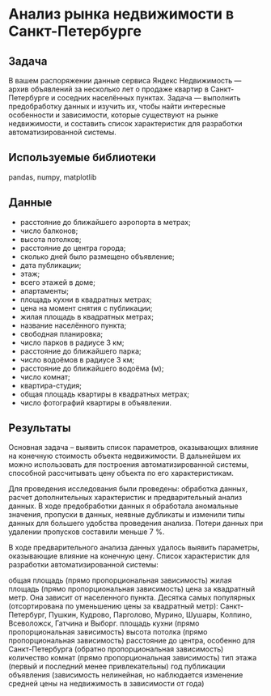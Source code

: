 # Анализ рынка недвижимости в Санкт-Петербурге

## Задача
В вашем распоряжении данные сервиса Яндекс Недвижимость — архив объявлений за несколько лет о продаже квартир в Санкт-Петербурге и соседних населённых пунктах.
Задача — выполнить предобработку данных и изучить их, чтобы найти интересные особенности и зависимости, которые существуют на рынке недвижимости, и составить список характеристик для разработки автоматизированной системы.

## Используемые библиотеки
pandas, numpy, matplotlib

## Данные
- расстояние до ближайшего аэропорта в метрах;
- число балконов;
- высота потолков;
- расстояние до центра города;
- сколько дней было размещено объявление;
- дата публикации;
- этаж;
- всего этажей в доме;
- апартаменты;
- площадь кухни в квадратных метрах;
- цена на момент снятия с публикации;
- жилая площадь в квадратных метрах;
- название населённого пункта;
- свободная планировка;
- число парков в радиусе 3 км;
- расстояние до ближайшего парка;
- число водоёмов в радиусе 3 км;
- расстояние до ближайшего водоёма (м);
- число комнат;
- квартира-студия;
- общая площадь квартиры в квадратных метрах;
- число фотографий квартиры в объявлении.

## Результаты
Основная задача – выявить список параметров, оказывающих влияние на конечную стоимость объекта недвижимости. В дальнейшем их можно использовать для построения автоматизированной системы, способной рассчитывать цену объекта по его характеристикам.

Для проведения исследования были проведены: обработка данных, расчет дополнительных характеристик и предварительный анализ данных. В ходе предобработки данных я обработала аномальные значения, пропуски в данных, неявные дубликаты и изменили типы данных для большего удобства проведения анализа. Потери данных при удалении пропусков составили меньше 7 %.

В ходе предварительного анализа данных удалось выявить параметры, оказывающие влияние на конечную цену. Список характеристик для разработки автоматизированной системы:

общая площадь (прямо пропорциональная зависимость)
жилая площадь (прямо пропорциональная зависимость)
цена за квадратный метр. Она зависит от населенного пункта. Десятка самых популярных (отсортирована по уменьшению цены за квадратный метр): Санкт-Петербург, Пушкин, Кудрово, Парголово, Мурино, Шушары, Колпино, Всеволожск, Гатчина и Выборг.
площадь кухни (прямо пропорциональная зависимость)
высота потолка (прямо пропорциональная зависимость)
расстояние до центра, особенно для Санкт-Петербурга (обратно пропорциональная зависимость)
количество комнат (прямо пропорциональная зависимость)
тип этажа (первый и последний менее привлекательны)
год публикации объявления (зависимость нелинейная, но наблюдается изменение средней цены на недвижимость в зависимости от года)